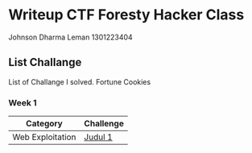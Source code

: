# Writeup CTF Foresty Hacker Class
Johnson Dharma Leman 1301223404

## List Challange
List of Challange I solved.
Fortune Cookies

### Week 1
| Category | Challenge |
| --- | --- |
| Web Exploitation | [Judul 1](/Judul%201/)
